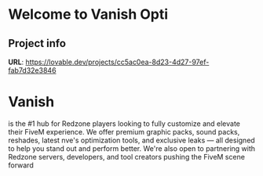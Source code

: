 # Welcome to Vanish Opti

## Project info

**URL**: https://lovable.dev/projects/cc5ac0ea-8d23-4d27-97ef-fab7d32e3846

# Vanish 

is the #1 hub for Redzone players looking to fully customize and elevate their FiveM experience.
We offer premium graphic packs, sound packs, reshades, latest nve's optimization tools, and exclusive leaks — all designed to help you stand out and perform better.
We're also open to partnering with Redzone servers, developers, and tool creators pushing the FiveM scene forward
